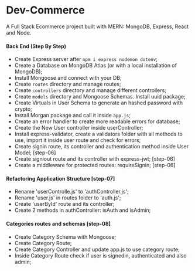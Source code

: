 # Dev-Commerce

A Full Stack Ecommerce project built with MERN: MongoDB, Express, React and Node.

#### Back End (Step By Step)

* Create Express server after `npm i express nodemon dotenv`;
* Create a Database on MongoDB Atlas (or with a local installation of MongoDB);
* Install Mongoose and connect with your DB;
* Create `routes` directory and manage routes;
* Create `controllers` directory and manage different controllers;
* Create `models` directory and Mongoose Schemas. Install uuid package;
* Create Virtuals in User Schema to generate an hashed password with crypto;
* Install Morgan package and call it inside `app.js`;
* Create an error handler to create more readable errors for database;
* Create the New User controller inside userController;
* Install express-validator, create a validators folder with all methods to use, import it inside user route and check for errors;
* Create signin route, its controller and authentication method inside User Model; [step-06]
* Create signiout route and its controller with express-jwt; [step-06]
* Create a middleware for protected routes: requireSignin; [step-06]

#### Refactoring Application Structure [step-07]

* Rename 'userControlle.js' to 'authController.js';
* Rename 'user.js' in routes folder to 'auth.js';
* Create 'userById' route and its controller;
* Create 2 methods in authController: isAuth and isAdmin;

#### Categories routes and schemas [step-08]

* Create Category Schema with Mongoose;
* Create Category Route;
* Create Category Controller and update app.js to use category route;
* Inside Category Route check if user is signedin, authenticated and also admin;